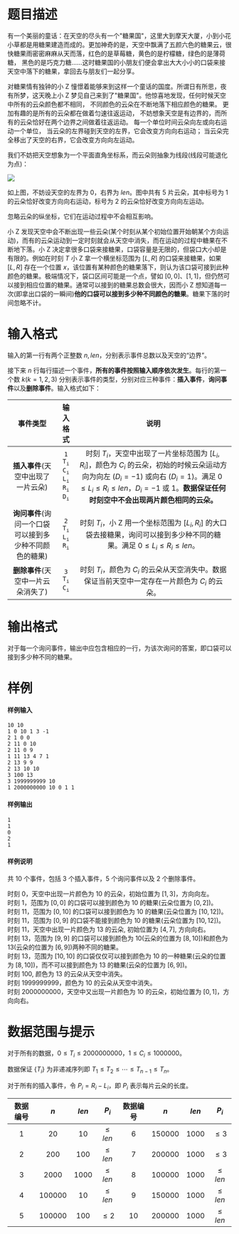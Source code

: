 
# 题目描述

有一个美丽的童话：在天空的尽头有一个"糖果国"，这里大到摩天大厦，小到小花小草都是用糖果建造而成的。更加神奇的是，天空中飘满了五颜六色的糖果云，很快糖果雨密密麻麻从天而落，红色的是草莓糖，黄色的是柠檬糖，绿色的是薄荷糖， 黑色的是巧克力糖……这时糖果国的小朋友们便会拿出大大小小的口袋来接天空中落下的糖果，拿回去与朋友们一起分享。

对糖果情有独钟的小 Z 憧憬着能够来到这样一个童话的国度。所谓日有所思，夜有所梦，这天晚上小 Z 梦见自己来到了"糖果国"。他惊喜地发现，任何时候天空中所有的云朵颜色都不相同， 不同颜色的云朵在不断地落下相应颜色的糖果。 更加有趣的是所有的云朵都在做着匀速往返运动， 不妨想象天空是有边界的，而所有的云朵恰好在两个边界之间做着往返运动。 每一个单位时间云朵向左或向右运动一个单位， 当云朵的左界碰到天空的左界，它会改变方向向右运动； 当云朵完全移出了天空的右界，它会改变方向向左运动。

我们不妨把天空想象为一个平面直角坐标系，而云朵则抽象为线段(线段可能退化为点)：

![](/source/guoj/1263/img/aHR0cHM6Ly9ndW9qLmljdS9wcm9ibGVtLzEyNjMvaHR0cHM6Ly9pLmxvbGkubmV0LzIwMTkvMDYvMjQvNWQxMDM0ZjFkMDM1ZDk4NDg5LnBuZw==.png)

如上图，不妨设天空的左界为 $0$，右界为 $len$。图中共有 $5$ 片云朵，其中标号为 $1$ 的云朵恰好改变方向向右运动，标号为 $2$ 的云朵恰好改变方向向左运动。

忽略云朵的纵坐标，它们在运动过程中不会相互影响。

小 Z 发现天空中会不断出现一些云朵(某个时刻从某个初始位置开始朝某个方向运动)，而有的云朵运动到一定时刻就会从天空中消失，而在运动的过程中糖果在不断地下落。小 Z 决定拿很多口袋来接糖果，口袋容量是无限的，但袋口大小却是有限的。例如在时刻 $T$ 小 Z 拿一个横坐标范围为 $[L,R]$ 的口袋来接糖果，如果 $[L,R]$ 存在一个位置 $x$，该位置有某种颜色的糖果落下，则认为该口袋可接到此种颜色的糖果。极端情况下，袋口区间可能是一个点，譬如 $[0,0]$、$[1,1]$，但仍然可以接到相应位置的糖果。通常可以接到的糖果总数会很大，因而小 Z 想知道每一次(即拿出口袋的一瞬间)**他的口袋可以接到多少种不同颜色的糖果**。糖果下落的时间忽略不计。

# 输入格式

输入的第一行有两个正整数 $n,len$，分别表示事件总数以及天空的“边界”。

接下来 $n$ 行每行描述一个事件，**所有的事件按照输入顺序依次发生**。每行的第一个数 $k(k=1,2,3)$ 分别表示事件的类型，分别对应三种事件：**插入事件**，**询问事件**以及**删除事件**。输入格式如下：

|事件类型|输入格式|说明|
|:-:|:-:|:-:|
|**插入事件**(天空中出现了一片云朵)|<code>1 T<sub>i</sub> C<sub>i</sub> L<sub>i</sub> R<sub>i</sub> D<sub>i</sub></code>|时刻 $T_i$，天空中出现了一片坐标范围为 $[L_i,R_i]$，颜色为 $C_i$ 的云朵，初始的时候云朵运动方向为向左 $(D_i=-1)$ 或向右 $(D_i=1)$。满足 $0\le L_i\le R_i\le len$，$D_i=-1$ 或 $1$。**数据保证任何时刻空中不会出现两片颜色相同的云朵。**|
|**询问事件**(询问一个口袋可以接到多少种不同颜色的糖果)|<code>2 T<sub>i</sub> L<sub>i</sub> R<sub>i</sub></code>|时刻 $T_i$，小 Z 用一个坐标范围为 $[L_i,R_i]$ 的大口袋去接糖果，询问可以接到多少种不同的糖果。满足 $0\le L_i\le R_i\le len$。
|**删除事件**(天空中一片云朵消失了)|<code>3 T<sub>i</sub> C<sub>i</sub></code>|时刻 $T_i$，颜色为 $C_i$ 的云朵从天空消失中。数据保证当前天空中一定存在一片颜色为 $C_i$ 的云朵。|

# 输出格式

对于每一个询问事件，输出中应包含相应的一行，为该次询问的答案，即口袋可以接到多少种不同的糖果。

# 样例

#### 样例输入
```plain
10 10
1 0 10 1 3 -1
2 1 0 0
2 11 0 10
2 11 0 9
1 11 13 4 7 1
2 13 9 9
2 13 10 10
3 100 13
3 1999999999 10
1 2000000000 10 0 1 1
```
#### 样例输出
```plain
1
1
0
2
1
```
#### 样例说明
共 $10$ 个事件，包括 $3$ 个插入事件，$5$ 个询问事件以及 $2$ 个删除事件。

时刻 $0$，天空中出现一片颜色为 $10$ 的云朵，初始位置为 $[1,3]$，方向向左。  
时刻 $1$，范围为 $[0,0]$ 的口袋可以接到颜色为 $10$ 的糖果(云朵位置为 $[0,2]$)。  
时刻 $11$，范围为 $[0,10]$ 的口袋可以接到颜色为 $10$ 的糖果(云朵位置为 $[10,12]$)。  
时刻 $11$，范围为 $[0,9]$ 的口袋不能接到颜色为 $10$ 的糖果(云朵位置为 $[10,12]$)。  
时刻 $11$，天空中出现一片颜色为 $13$ 的云朵, 初始位置为 $[4,7]$, 方向向右。  
时刻 $13$，范围为 $[9,9]$ 的口袋可以接到颜色为 $10$(云朵的位置为 $[8,10]$)和颜色为 $13$(云朵的位置为 $[6,9]$)两种不同的糖果。  
时刻 $13$，范围为 $[10,10]$ 的口袋仅仅可以接到颜色为 $10$ 的一种糖果(云朵的位置为 $[8,10]$)，而不可以接到颜色为 $13$ 的糖果(云朵的位置为 $[6, 9]$)。  
时刻 $100$, 颜色为 $13$ 的云朵从天空中消失。  
时刻 $1999999999$，颜色为 $10$ 的云朵从天空中消失。  
时刻 $2000000000$，天空中又出现一片颜色为 $10$ 的云朵，初始位置为 $[0,1]$，方向向右。

# 数据范围与提示

对于所有的数据，$0\le T_i\le 2000000000$，$1\le C_i\le 1000000$。

数据保证 $\{T_i\}$ 为非递减序列即 $T_1\le T_2\le\cdots\le T_{n-1}\le T_n$。

对于所有的插入事件，令 $P_i=R_i-L_i$，即 $P_i$ 表示每片云朵的长度。

|数据编号|$n$|$len$|$P_i$|数据编号|$n$|$len$|$P_i$|
|:-:|:-:|:-:|:-:|:-:|:-:|:-:|:-:|
|$1$|$20$|$10$|$\le len$|$6$|$150000$|$1000$|$\le 3$|
|$2$|$200$|$100$|$\le len$|$7$|$200000$|$1000$|$\le 3$|
|$3$|$2000$|$1000$|$\le len$|$8$|$100000$|$1000$|$\le len$|
|$4$|$100000$|$10$|$\le len$|$9$|$150000$|$1000$|$\le len$|
|$5$|$100000$|$100$|$\le 2$|$10$|$200000$|$1000$|$\le len$|

